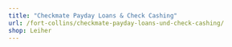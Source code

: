 ```yaml
---
title: "Checkmate Payday Loans & Check Cashing"
url: /fort-collins/checkmate-payday-loans-und-check-cashing/
shop: Leiher
---
```

